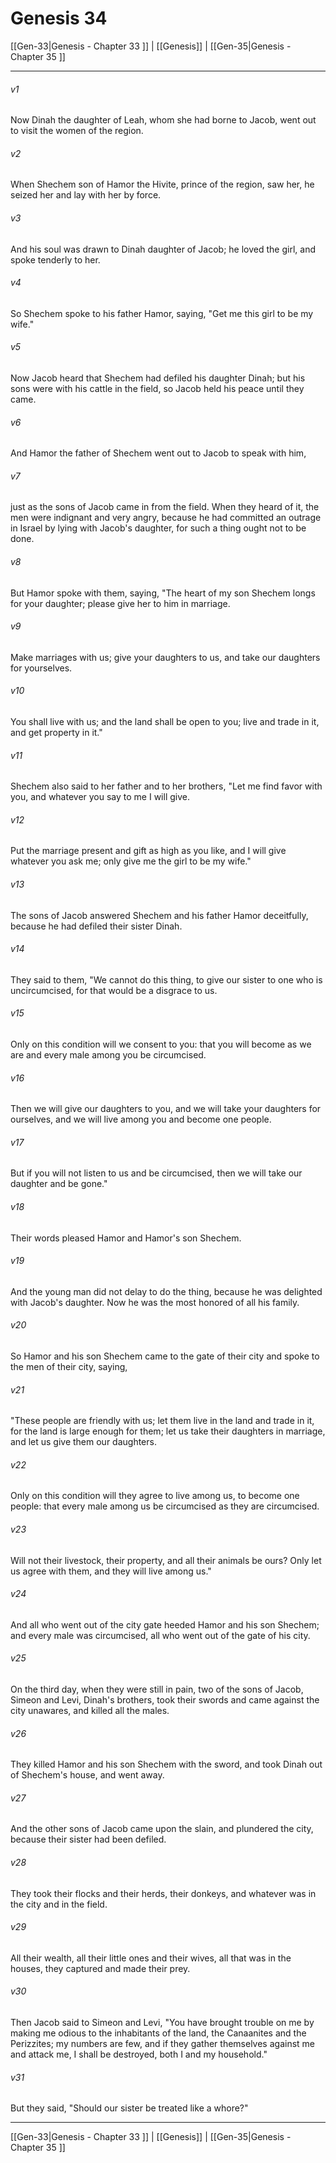 # Genesis 34

[[Gen-33|Genesis - Chapter 33 ]] | [[Genesis]] | [[Gen-35|Genesis - Chapter 35 ]]
***

###### v1
Now Dinah the daughter of Leah, whom she had borne to Jacob, went out to visit the women of the region.
###### v2
When Shechem son of Hamor the Hivite, prince of the region, saw her, he seized her and lay with her by force.
###### v3
And his soul was drawn to Dinah daughter of Jacob; he loved the girl, and spoke tenderly to her.
###### v4
So Shechem spoke to his father Hamor, saying, "Get me this girl to be my wife."
###### v5
Now Jacob heard that Shechem had defiled his daughter Dinah; but his sons were with his cattle in the field, so Jacob held his peace until they came.
###### v6
And Hamor the father of Shechem went out to Jacob to speak with him,
###### v7
just as the sons of Jacob came in from the field. When they heard of it, the men were indignant and very angry, because he had committed an outrage in Israel by lying with Jacob's daughter, for such a thing ought not to be done.
###### v8
But Hamor spoke with them, saying, "The heart of my son Shechem longs for your daughter; please give her to him in marriage.
###### v9
Make marriages with us; give your daughters to us, and take our daughters for yourselves.
###### v10
You shall live with us; and the land shall be open to you; live and trade in it, and get property in it."
###### v11
Shechem also said to her father and to her brothers, "Let me find favor with you, and whatever you say to me I will give.
###### v12
Put the marriage present and gift as high as you like, and I will give whatever you ask me; only give me the girl to be my wife."
###### v13
The sons of Jacob answered Shechem and his father Hamor deceitfully, because he had defiled their sister Dinah.
###### v14
They said to them, "We cannot do this thing, to give our sister to one who is uncircumcised, for that would be a disgrace to us.
###### v15
Only on this condition will we consent to you: that you will become as we are and every male among you be circumcised.
###### v16
Then we will give our daughters to you, and we will take your daughters for ourselves, and we will live among you and become one people.
###### v17
But if you will not listen to us and be circumcised, then we will take our daughter and be gone."
###### v18
Their words pleased Hamor and Hamor's son Shechem.
###### v19
And the young man did not delay to do the thing, because he was delighted with Jacob's daughter. Now he was the most honored of all his family.
###### v20
So Hamor and his son Shechem came to the gate of their city and spoke to the men of their city, saying,
###### v21
"These people are friendly with us; let them live in the land and trade in it, for the land is large enough for them; let us take their daughters in marriage, and let us give them our daughters.
###### v22
Only on this condition will they agree to live among us, to become one people: that every male among us be circumcised as they are circumcised.
###### v23
Will not their livestock, their property, and all their animals be ours? Only let us agree with them, and they will live among us."
###### v24
And all who went out of the city gate heeded Hamor and his son Shechem; and every male was circumcised, all who went out of the gate of his city.
###### v25
On the third day, when they were still in pain, two of the sons of Jacob, Simeon and Levi, Dinah's brothers, took their swords and came against the city unawares, and killed all the males.
###### v26
They killed Hamor and his son Shechem with the sword, and took Dinah out of Shechem's house, and went away.
###### v27
And the other sons of Jacob came upon the slain, and plundered the city, because their sister had been defiled.
###### v28
They took their flocks and their herds, their donkeys, and whatever was in the city and in the field.
###### v29
All their wealth, all their little ones and their wives, all that was in the houses, they captured and made their prey.
###### v30
Then Jacob said to Simeon and Levi, "You have brought trouble on me by making me odious to the inhabitants of the land, the Canaanites and the Perizzites; my numbers are few, and if they gather themselves against me and attack me, I shall be destroyed, both I and my household."
###### v31
But they said, "Should our sister be treated like a whore?"

***

[[Gen-33|Genesis - Chapter 33 ]] | [[Genesis]] | [[Gen-35|Genesis - Chapter 35 ]]
